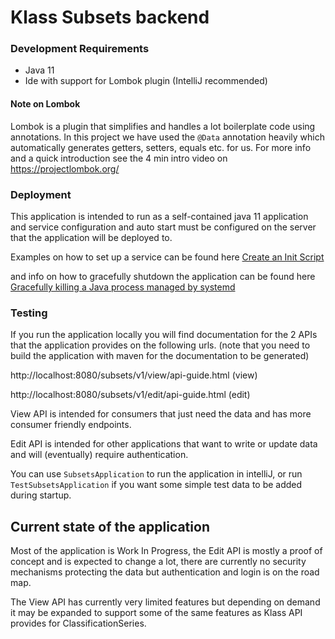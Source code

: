 # Klass Subsets backend

### Development Requirements
* Java 11
* Ide with support for Lombok plugin (IntelliJ recommended) 

#### Note on Lombok
Lombok is a plugin that simplifies and handles a lot boilerplate code using annotations.
In this project we have used the `@Data` annotation heavily which automatically generates getters, setters, equals etc. for us.
For more info and a quick introduction see the 4 min intro video on  https://projectlombok.org/

### Deployment
This application is intended to run as a self-contained java 11 application and service configuration and auto start must be configured on the server that the application will be deployed to.

Examples on how to set up a service can be found here [Create an Init Script](https://www.linode.com/docs/development/java/how-to-deploy-spring-boot-applications-nginx-ubuntu-16-04/#create-an-init-script)

and info on how to gracefully shutdown the application can be found here
[Gracefully killing a Java process managed by systemd](https://stegard.net/2016/08/gracefully-killing-a-java-process-managed-by-systemd/)


### Testing
If you run the application locally you will find documentation for the 2 APIs that the application provides on the following urls. 
(note that you need to build the application with maven for the documentation to be generated)

http://localhost:8080/subsets/v1/view/api-guide.html (view)

http://localhost:8080/subsets/v1/edit/api-guide.html (edit)

View API is intended for consumers that just need the data and has more consumer friendly endpoints.

Edit API is intended for other applications that want to write or update data and will (eventually) require authentication.

You can use `SubsetsApplication` to run the application in intelliJ, or run `TestSubsetsApplication` if you want some simple test data to be added during startup.

## Current state of the application
Most of the application is Work In Progress, the Edit API is mostly a proof of concept and is expected to change a lot, 
there are currently no security mechanisms protecting the data but authentication and login is on the road map.


The View API has currently very limited features but depending on demand it may be expanded to support some of the same 
features as Klass API provides for ClassificationSeries.
